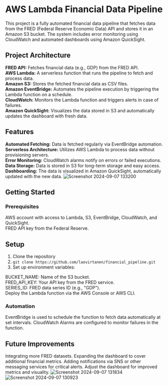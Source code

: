 # AWS Lambda Financial Data Pipeline

This project is a fully automated financial data pipeline that fetches data from the FRED (Federal Reserve Economic Data) API and stores it in an Amazon S3 bucket. The system includes error monitoring using CloudWatch and automated dashboards using Amazon QuickSight.

 ## Project Architecture
 
**FRED API:** Fetches financial data (e.g., GDP) from the FRED API. <br/>
**AWS Lambda:** A serverless function that runs the pipeline to fetch and process data. <br/>
**Amazon S3:** Stores the fetched financial data as CSV files. <br/>
**Amazon EventBridge:** Automates the pipeline execution by triggering the Lambda function on a schedule. <br/>
**CloudWatch:** Monitors the Lambda function and triggers alerts in case of failures. <br/>
**Amazon QuickSight:** Visualizes the data stored in S3 and automatically updates the dashboard with fresh data. <br/>



## Features

**Automated Fetching:** Data is fetched regularly via EventBridge automation. <br/>
**Serverless Architecture:** Utilizes AWS Lambda to process data without provisioning servers. <br/>
**Error Monitoring:** CloudWatch alarms notify on errors or failed executions. <br/>
**Data Storage:** Data is stored in S3 for long-term storage and easy access. <br >
**Dashboarding:** The data is visualized in Amazon QuickSight, automatically updated with the new data.
![Screenshot 2024-09-07 133200](https://github.com/user-attachments/assets/396a4238-bab6-4a6f-85f3-cd49c7bfcdc8)

## Getting Started
### Prerequisites
AWS account with access to Lambda, S3, EventBridge, CloudWatch, and QuickSight. <br />
FRED API key from the Federal Reserve.

## Setup
1. Clone the repository
2. `git clone https://github.com/laovirtanen/financial_pipeline.git`
3. Set up environment variables:

BUCKET_NAME: Name of the S3 bucket. <br/>
FRED_API_KEY: Your API key from the FRED service. <br/>
SERIES_ID: FRED data series ID (e.g., "GDP"). <br/>
Deploy the Lambda function via the AWS Console or AWS CLI.

### Automation
EventBridge is used to schedule the function to fetch data automatically at set intervals.
CloudWatch Alarms are configured to monitor failures in the function.

## Future Improvements
Integrating more FRED datasets.
Expanding the dashboard to cover additional financial metrics.
Adding notifications via SNS or other messaging services for critical alerts.
Adjust the dashboard for improved metrics and visuality.
![Screenshot 2024-09-07 131834](https://github.com/user-attachments/assets/d43073b5-3c24-4664-81ea-bf7856f060ed)
![Screenshot 2024-09-07 130923](https://github.com/user-attachments/assets/f6117181-4e4c-4121-9895-728b77c37d80)
